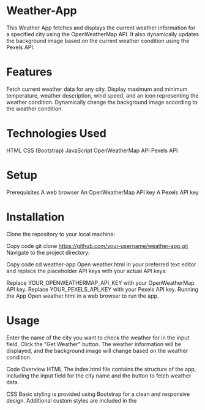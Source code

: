 # Weather-App
This Weather App fetches and displays the current weather information for a specified city using the OpenWeatherMap API. It also dynamically updates the background image based on the current weather condition using the Pexels API.

# Features
Fetch current weather data for any city.
Display maximum and minimum temperature, weather description, wind speed, and an icon representing the weather condition.
Dynamically change the background image according to the weather condition.

# Technologies Used
HTML
CSS (Bootstrap)
JavaScript
OpenWeatherMap API
Pexels API

# Setup
Prerequisites
A web browser
An OpenWeatherMap API key
A Pexels API key

# Installation
Clone the repository to your local machine:

Copy code
git clone https://github.com/your-username/weather-app.git
Navigate to the project directory:

Copy code
cd weather-app
Open weather.html in your preferred text editor and replace the placeholder API keys with your actual API keys:

Replace YOUR_OPENWEATHERMAP_API_KEY with your OpenWeatherMap API key.
Replace YOUR_PEXELS_API_KEY with your Pexels API key.
Running the App
Open weather.html in a web browser to run the app.

# Usage
Enter the name of the city you want to check the weather for in the input field.
Click the "Get Weather" button.
The weather information will be displayed, and the background image will change based on the weather condition.

Code Overview
HTML
The index.html file contains the structure of the app, including the input field for the city name and the button to fetch weather data.

CSS
Basic styling is provided using Bootstrap for a clean and responsive design. Additional custom styles are included in the <style> tags within index.html.

JavaScript
The main.js file contains the logic for fetching weather data and updating the UI:

getInfo: Fetches weather data from the OpenWeatherMap API and updates the weather information displayed on the page.
changeBackgroundImage: Fetches a background image from the Pexels API based on the current weather condition and updates the background image of the page.

# License
This project is open source and available under the MIT License.

# Acknowledgements
OpenWeatherMap for providing weather data.
Pexels for providing high-quality images.
